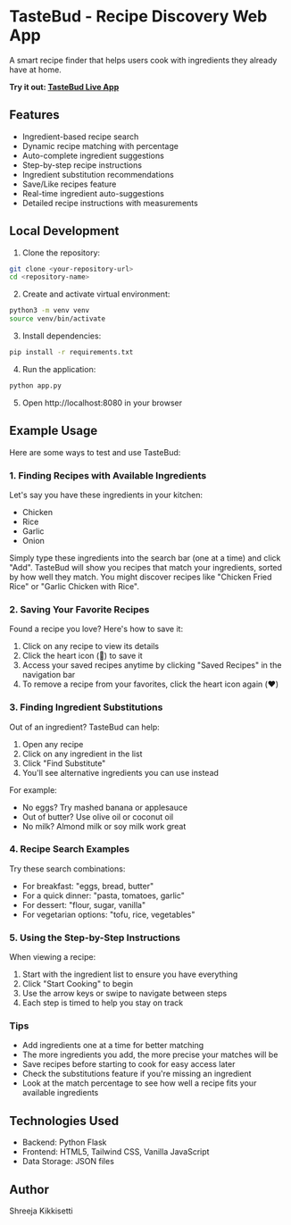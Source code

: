 # TasteBud - Recipe Discovery Web App

A smart recipe finder that helps users cook with ingredients they already have at home.

**Try it out: [TasteBud Live App](https://cs1060-shreejakikkisetti-tasebud.vercel.app/)**

## Features
- Ingredient-based recipe search
- Dynamic recipe matching with percentage
- Auto-complete ingredient suggestions
- Step-by-step recipe instructions
- Ingredient substitution recommendations
- Save/Like recipes feature
- Real-time ingredient auto-suggestions
- Detailed recipe instructions with measurements

## Local Development
1. Clone the repository:
```bash
git clone <your-repository-url>
cd <repository-name>
```

2. Create and activate virtual environment:
```bash
python3 -m venv venv
source venv/bin/activate
```

3. Install dependencies:
```bash
pip install -r requirements.txt
```

4. Run the application:
```bash
python app.py
```

5. Open http://localhost:8080 in your browser

## Example Usage

Here are some ways to test and use TasteBud:

### 1. Finding Recipes with Available Ingredients
Let's say you have these ingredients in your kitchen:
- Chicken
- Rice
- Garlic
- Onion

Simply type these ingredients into the search bar (one at a time) and click "Add". TasteBud will show you recipes that match your ingredients, sorted by how well they match. You might discover recipes like "Chicken Fried Rice" or "Garlic Chicken with Rice".

### 2. Saving Your Favorite Recipes
Found a recipe you love? Here's how to save it:
1. Click on any recipe to view its details
2. Click the heart icon (🤍) to save it
3. Access your saved recipes anytime by clicking "Saved Recipes" in the navigation bar
4. To remove a recipe from your favorites, click the heart icon again (❤️)

### 3. Finding Ingredient Substitutions
Out of an ingredient? TasteBud can help:
1. Open any recipe
2. Click on any ingredient in the list
3. Click "Find Substitute"
4. You'll see alternative ingredients you can use instead

For example:
- No eggs? Try mashed banana or applesauce
- Out of butter? Use olive oil or coconut oil
- No milk? Almond milk or soy milk work great

### 4. Recipe Search Examples
Try these search combinations:
- For breakfast: "eggs, bread, butter"
- For a quick dinner: "pasta, tomatoes, garlic"
- For dessert: "flour, sugar, vanilla"
- For vegetarian options: "tofu, rice, vegetables"

### 5. Using the Step-by-Step Instructions
When viewing a recipe:
1. Start with the ingredient list to ensure you have everything
2. Click "Start Cooking" to begin
3. Use the arrow keys or swipe to navigate between steps
4. Each step is timed to help you stay on track

### Tips
- Add ingredients one at a time for better matching
- The more ingredients you add, the more precise your matches will be
- Save recipes before starting to cook for easy access later
- Check the substitutions feature if you're missing an ingredient
- Look at the match percentage to see how well a recipe fits your available ingredients

## Technologies Used
- Backend: Python Flask
- Frontend: HTML5, Tailwind CSS, Vanilla JavaScript
- Data Storage: JSON files

## Author
Shreeja Kikkisetti
